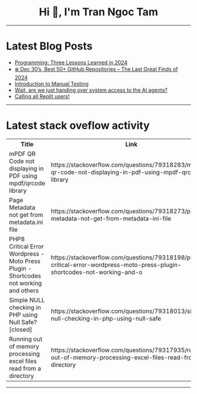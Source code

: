 <h1 align="center">Hi 👋, I'm Tran Ngoc Tam</h1>

---

# Latest Blog Posts 
<!-- BLOG-POST-LIST:START -->
- [Programming: Three Lessons Learned in 2024](https://dev.to/garciadiazjaime/programming-three-lessons-learned-in-2024-3ik9)
- [❄️ Dec 30’s, Best 50+ GitHub Repositories – The Last Great Finds of 2024](https://dev.to/gittech/dec-30s-best-50-github-repositories-the-last-great-finds-of-2024-6am)
- [Introduction to Manual Testing](https://dev.to/sowmithra030398/introduction-to-manual-testing-2g1j)
- [Wait, are we just handing over system access to the AI agents?](https://dev.to/techgirl1908/wait-are-we-just-handing-over-system-access-to-the-ai-agents-3g5p)
- [Calling all Replit users!](https://dev.to/mileswk/calling-all-replit-users-3l72)
<!-- BLOG-POST-LIST:END -->

---

# Latest stack oveflow activity
<table>
  <tr><th>Title</th><th>Link</th></tr>
  <!-- STACKOVERFLOW:START --><tr><td>mPDF QR Code not displaying in PDF using mpdf/qrcode library</td><td>https://stackoverflow.com/questions/79318283/mpdf-qr-code-not-displaying-in-pdf-using-mpdf-qrcode-library</td></tr><tr><td>Page Metadata not get from metadata.ini file</td><td>https://stackoverflow.com/questions/79318273/page-metadata-not-get-from-metadata-ini-file</td></tr><tr><td>PHP8 Critical Error Wordpress - Moto Press Plugin - Shortcodes not working and others</td><td>https://stackoverflow.com/questions/79318198/php8-critical-error-wordpress-moto-press-plugin-shortcodes-not-working-and-o</td></tr><tr><td>Simple NULL checking in PHP using Null Safe? [closed]</td><td>https://stackoverflow.com/questions/79318013/simple-null-checking-in-php-using-null-safe</td></tr><tr><td>Running out of memory processing excel files read from a directory</td><td>https://stackoverflow.com/questions/79317935/running-out-of-memory-processing-excel-files-read-from-a-directory</td></tr><!-- STACKOVERFLOW:END -->
</table>

---


